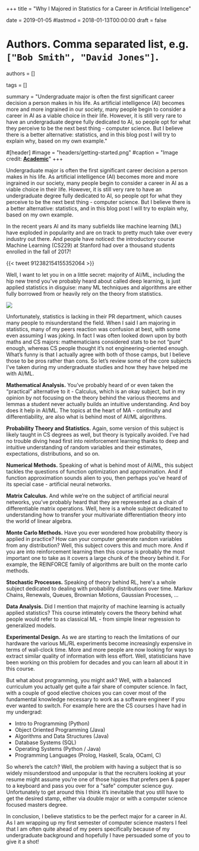 +++
title = "Why I Majored in Statistics for a Career in Artificial Intelligence"

date = 2019-01-05
#lastmod = 2018-01-13T00:00:00
draft = false

# Authors. Comma separated list, e.g. `["Bob Smith", "David Jones"]`.
authors = []

tags = []

summary = "Undergraduate major is often the first significant career decision a person makes in his life. As artificial intelligence (AI) becomes more and more ingrained in our society, many people begin to consider a career in AI as a viable choice in their life. However, it is still very rare to have an undergraduate degree fully dedicated to AI, so people opt for what they perceive to be the next best thing - computer science. But I believe there is a better alternative: statistics, and in this blog post I will try to explain why, based on my own example."

#[header]
#image = "headers/getting-started.png"
#caption = "Image credit: [**Academic**](https://github.com/gcushen/hugo-academic/)"
+++

Undergraduate major is often the first significant career decision a person makes in his life. As artificial intelligence (AI) becomes more and more ingrained in our society, many people begin to consider a career in AI as a viable choice in their life. However, it is still very rare to have an undergraduate degree fully dedicated to AI, so people opt for what they perceive to be the next best thing - computer science. But I believe there is a better alternative: statistics, and in this blog post I will try to explain why, based on my own example.

In the recent years AI and its many subfields like machine learning (ML) have exploded in popularity and are on track to pretty much take over every industry out there. And people have noticed: the introductory course Machine Learning (CS229) at Stanford had over a thousand students enrolled in the fall of 2017!

{{< tweet 912382154155352064 >}}

Well, I want to let you in on a little secret: majority of AI/ML, including the hip new trend you’ve probably heard about called deep learning, is just applied statistics in disguise: many ML techniques and algorithms are either fully borrowed from or heavily rely on the theory from statistics.

[![](https://imgs.xkcd.com/comics/machine_learning.png)](https://xkcd.com/1838/)

Unfortunately, statistics is lacking in their PR department, which causes many people to misunderstand the field. When I said I am majoring in statistics, many of my peers reaction was confusion at best, with some even assuming I was joking. In fact I was often looked down upon by both maths and CS majors: mathematicians considered stats to be not “pure” enough, whereas CS people thought it’s not engineering-oriented enough. What’s funny is that I actually agree with both of those camps, but I believe those to be pros rather than cons. So let’s review some of the core subjects I’ve taken during my undergraduate studies and how they have helped me with AI/ML.

**Mathematical Analysis.** You’ve probably heard of or even taken the “practical” alternative to it - Calculus, which is an okay subject, but in my opinion by not focusing on the theory behind the various theorems and lemmas a student never actually builds an intuitive understanding. And boy does it help in AI/ML. The topics at the heart of MA - continuity and differentiability, are also what is behind most of AI/ML algorithms.

**Probability Theory and Statistics.** Again, some version of this subject is likely taught in CS degrees as well, but theory is typically avoided. I’ve had no trouble diving head first into reinforcement learning thanks to deep and intuitive understanding of random variables and their estimates, expectations, distributions, and so on.

**Numerical Methods.** Speaking of what is behind most of AI/ML, this subject tackles the questions of function optimization and approximation. And if function approximation sounds alien to you, then perhaps you’ve heard of its special case - artificial neural networks.

**Matrix Calculus.** And while we’re on the subject of artificial neural networks, you’ve probably heard that they are represented as a chain of differentiable matrix operations. Well, here is a whole subject dedicated to understanding how to transfer your multivariate differentiation theory into the world of linear algebra.

**Monte Carlo Methods.** Have you ever wondered how probability theory is applied in practice? How can your computer generate random variables from any distribution? Well, this subject covers this and much more. And if you are into reinforcement learning then this course is probably the most important one to take as it covers a large chunk of the theory behind it. For example, the REINFORCE family of algorithms are built on the monte carlo methods.

**Stochastic Processes.** Speaking of theory behind RL, here's a whole subject dedicated to dealing with probability distributions over time. Markov Chains, Renewals, Queues, Brownian Motions, Gaussian Processes, ...

**Data Analysis.** Did I mention that majority of machine learning is actually applied statistics? This course intimately covers the theory behind what people would refer to as classical ML - from simple linear regression to generalized models.

**Experimental Design.** As we are starting to reach the limitations of our hardware the various ML/RL experiments become increasingly expensive in terms of wall-clock time. More and more people are now looking for ways to extract similar quality of information with less effort. Well, statisticians have been working on this problem for decades and you can learn all about it in this course.

But what about programming, you might ask? Well, with a balanced curriculum you actually get quite a fair share of computer science. In fact, with a couple of good elective choices you can cover most of the fundamental knowledge necessary to work as a software engineer if you ever wanted to switch. For example here are the CS courses I have had in my undergrad:

- Intro to Programming (Python)
- Object Oriented Programming (Java)
- Algorithms and Data Structures (Java)
- Database Systems (SQL)
- Operating Systems (Python / Java)
- Programming Languages (Prolog, Haskell, Scala, OCaml, C)

So where’s the catch? Well, the problem with having a subject that is so widely misunderstood and unpopular is that the recruiters looking at your resume might assume you’re one of those hippies that prefers pen & paper to a keyboard and pass you over for a "safe" computer science guy. Unfortunately to get around this I think it’s inevitable that you still have to get the desired stamp, either via double major or with a computer science focused masters degree.

In conclusion, I believe statistics to be the perfect major for a career in AI. As I am wrapping up my first semester of computer science masters I feel that I am often quite ahead of my peers specifically because of my undergraduate background and hopefully I have persuaded some of you to give it a shot!
